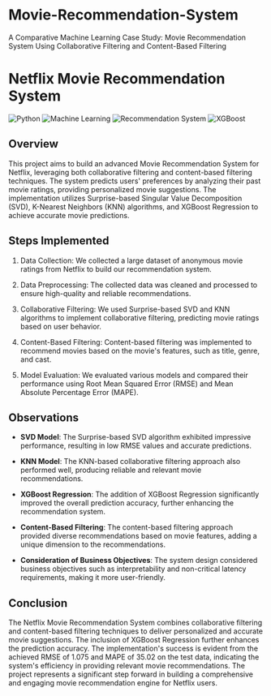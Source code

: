 # Movie-Recommendation-System
A Comparative Machine Learning Case Study: Movie Recommendation System Using Collaborative Filtering and Content-Based Filtering

# Netflix Movie Recommendation System

![Python](https://img.shields.io/badge/Python-3.7%2B-brightgreen.svg) ![Machine Learning](https://img.shields.io/badge/Machine_Learning-Collaborative_Filtering%2C_Content_Based-yellow.svg) ![Recommendation System](https://img.shields.io/badge/Recommendation_System-Netflix_Movie-blue.svg) ![XGBoost](https://img.shields.io/badge/XGBoost-Gradient_Boosting-orange.svg)

## Overview

This project aims to build an advanced Movie Recommendation System for Netflix, leveraging both collaborative filtering and content-based filtering techniques. The system predicts users' preferences by analyzing their past movie ratings, providing personalized movie suggestions. The implementation utilizes Surprise-based Singular Value Decomposition (SVD), K-Nearest Neighbors (KNN) algorithms, and XGBoost Regression to achieve accurate movie predictions.

## Steps Implemented

1. Data Collection: We collected a large dataset of anonymous movie ratings from Netflix to build our recommendation system.

2. Data Preprocessing: The collected data was cleaned and processed to ensure high-quality and reliable recommendations.

3. Collaborative Filtering: We used Surprise-based SVD and KNN algorithms to implement collaborative filtering, predicting movie ratings based on user behavior.

4. Content-Based Filtering: Content-based filtering was implemented to recommend movies based on the movie's features, such as title, genre, and cast.

5. Model Evaluation: We evaluated various models and compared their performance using Root Mean Squared Error (RMSE) and Mean Absolute Percentage Error (MAPE).

## Observations

- **SVD Model**: The Surprise-based SVD algorithm exhibited impressive performance, resulting in low RMSE values and accurate predictions.

- **KNN Model**: The KNN-based collaborative filtering approach also performed well, producing reliable and relevant movie recommendations.

- **XGBoost Regression**: The addition of XGBoost Regression significantly improved the overall prediction accuracy, further enhancing the recommendation system.

- **Content-Based Filtering**: The content-based filtering approach provided diverse recommendations based on movie features, adding a unique dimension to the recommendations.

- **Consideration of Business Objectives**: The system design considered business objectives such as interpretability and non-critical latency requirements, making it more user-friendly.

## Conclusion

The Netflix Movie Recommendation System combines collaborative filtering and content-based filtering techniques to deliver personalized and accurate movie suggestions. The inclusion of XGBoost Regression further enhances the prediction accuracy. The implementation's success is evident from the achieved RMSE of 1.075 and MAPE of 35.02 on the test data, indicating the system's efficiency in providing relevant movie recommendations. The project represents a significant step forward in building a comprehensive and engaging movie recommendation engine for Netflix users.
